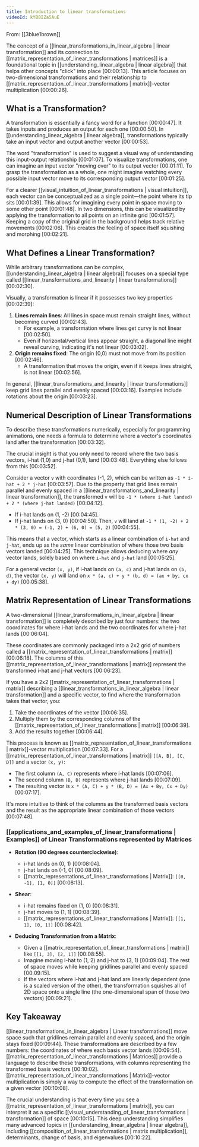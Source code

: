 ```yaml
---
title: Introduction to linear transformations
videoId: kYB8IZa5AuE
---
```


From: [[3blue1brown]] <br/> 

The concept of a [[linear_transformations_in_linear_algebra | linear transformation]] and its connection to [[matrix_representation_of_linear_transformations | matrices]] is a foundational topic in [[understanding_linear_algebra | linear algebra]] that helps other concepts "click" into place <a class="yt-timestamp" data-t="00:00:13">[00:00:13]</a>. This article focuses on two-dimensional transformations and their relationship to [[matrix_representation_of_linear_transformations | matrix]]-vector multiplication <a class="yt-timestamp" data-t="00:00:26">[00:00:26]</a>.

## What is a Transformation?

A transformation is essentially a fancy word for a function <a class="yt-timestamp" data-t="00:00:47">[00:00:47]</a>. It takes inputs and produces an output for each one <a class="yt-timestamp" data-t="00:00:50">[00:00:50]</a>. In [[understanding_linear_algebra | linear algebra]], transformations typically take an input vector and output another vector <a class="yt-timestamp" data-t="00:00:53">[00:00:53]</a>.

The word "transformation" is used to suggest a visual way of understanding this input-output relationship <a class="yt-timestamp" data-t="00:01:07">[00:01:07]</a>. To visualize transformations, one can imagine an input vector "moving over" to its output vector <a class="yt-timestamp" data-t="00:01:11">[00:01:11]</a>. To grasp the transformation as a whole, one might imagine watching every possible input vector move to its corresponding output vector <a class="yt-timestamp" data-t="00:01:25">[00:01:25]</a>.

For a clearer [[visual_intuition_of_linear_transformations | visual intuition]], each vector can be conceptualized as a single point—the point where its tip sits <a class="yt-timestamp" data-t="00:01:39">[00:01:39]</a>. This allows for imagining every point in space moving to some other point <a class="yt-timestamp" data-t="00:01:48">[00:01:48]</a>. In two dimensions, this can be visualized by applying the transformation to all points on an infinite grid <a class="yt-timestamp" data-t="00:01:57">[00:01:57]</a>. Keeping a copy of the original grid in the background helps track relative movements <a class="yt-timestamp" data-t="00:02:06">[00:02:06]</a>. This creates the feeling of space itself squishing and morphing <a class="yt-timestamp" data-t="00:02:21">[00:02:21]</a>.

## What Defines a Linear Transformation?

While arbitrary transformations can be complex, [[understanding_linear_algebra | linear algebra]] focuses on a special type called [[linear_transformations_and_linearity | linear transformations]] <a class="yt-timestamp" data-t="00:02:30">[00:02:30]</a>.

Visually, a transformation is linear if it possesses two key properties <a class="yt-timestamp" data-t="00:02:39">[00:02:39]</a>:
1.  **Lines remain lines**: All lines in space must remain straight lines, without becoming curved <a class="yt-timestamp" data-t="00:02:43">[00:02:43]</a>.
    *   For example, a transformation where lines get curvy is not linear <a class="yt-timestamp" data-t="00:02:50">[00:02:50]</a>.
    *   Even if horizontal/vertical lines appear straight, a diagonal line might reveal curving, indicating it's not linear <a class="yt-timestamp" data-t="00:03:02">[00:03:02]</a>.
2.  **Origin remains fixed**: The origin (0,0) must not move from its position <a class="yt-timestamp" data-t="00:02:46">[00:02:46]</a>.
    *   A transformation that moves the origin, even if it keeps lines straight, is not linear <a class="yt-timestamp" data-t="00:02:56">[00:02:56]</a>.

In general, [[linear_transformations_and_linearity | linear transformations]] keep grid lines parallel and evenly spaced <a class="yt-timestamp" data-t="00:03:16">[00:03:16]</a>. Examples include rotations about the origin <a class="yt-timestamp" data-t="00:03:23">[00:03:23]</a>.

## Numerical Description of Linear Transformations

To describe these transformations numerically, especially for programming animations, one needs a formula to determine where a vector's coordinates land after the transformation <a class="yt-timestamp" data-t="00:03:32">[00:03:32]</a>.

The crucial insight is that you only need to record where the two basis vectors, i-hat (1,0) and j-hat (0,1), land <a class="yt-timestamp" data-t="00:03:48">[00:03:48]</a>. Everything else follows from this <a class="yt-timestamp" data-t="00:03:52">[00:03:52]</a>.

Consider a vector `v` with coordinates (-1, 2), which can be written as `-1 * i-hat + 2 * j-hat` <a class="yt-timestamp" data-t="00:03:57">[00:03:57]</a>. Due to the property that grid lines remain parallel and evenly spaced in a [[linear_transformations_and_linearity | linear transformation]], the transformed `v` will be `-1 * (where i-hat landed) + 2 * (where j-hat landed)` <a class="yt-timestamp" data-t="00:04:12">[00:04:12]</a>.
*   If i-hat lands on (1, -2) <a class="yt-timestamp" data-t="00:04:45">[00:04:45]</a>.
*   If j-hat lands on (3, 0) <a class="yt-timestamp" data-t="00:04:50">[00:04:50]</a>.
Then, `v` will land at `-1 * (1, -2) + 2 * (3, 0) = (-1, 2) + (6, 0) = (5, 2)` <a class="yt-timestamp" data-t="00:04:55">[00:04:55]</a>.

This means that a vector, which starts as a linear combination of `i-hat` and `j-hat`, ends up as the *same* linear combination of where those two basis vectors landed <a class="yt-timestamp" data-t="00:04:25">[00:04:25]</a>. This technique allows deducing where *any* vector lands, solely based on where `i-hat` and `j-hat` land <a class="yt-timestamp" data-t="00:05:25">[00:05:25]</a>.

For a general vector `(x, y)`, if i-hat lands on `(a, c)` and j-hat lands on `(b, d)`, the vector `(x, y)` will land on `x * (a, c) + y * (b, d) = (ax + by, cx + dy)` <a class="yt-timestamp" data-t="00:05:38">[00:05:38]</a>.

## Matrix Representation of Linear Transformations

A two-dimensional [[linear_transformations_in_linear_algebra | linear transformation]] is completely described by just four numbers: the two coordinates for where i-hat lands and the two coordinates for where j-hat lands <a class="yt-timestamp" data-t="00:06:04">[00:06:04]</a>.

These coordinates are commonly packaged into a 2x2 grid of numbers called a [[matrix_representation_of_linear_transformations | matrix]] <a class="yt-timestamp" data-t="00:06:18">[00:06:18]</a>. The columns of this [[matrix_representation_of_linear_transformations | matrix]] represent the transformed i-hat and j-hat vectors <a class="yt-timestamp" data-t="00:06:23">[00:06:23]</a>.

If you have a 2x2 [[matrix_representation_of_linear_transformations | matrix]] describing a [[linear_transformations_in_linear_algebra | linear transformation]] and a specific vector, to find where the transformation takes that vector, you:
1.  Take the coordinates of the vector <a class="yt-timestamp" data-t="00:06:35">[00:06:35]</a>.
2.  Multiply them by the corresponding columns of the [[matrix_representation_of_linear_transformations | matrix]] <a class="yt-timestamp" data-t="00:06:39">[00:06:39]</a>.
3.  Add the results together <a class="yt-timestamp" data-t="00:06:44">[00:06:44]</a>.

This process is known as [[matrix_representation_of_linear_transformations | matrix]]-vector multiplication <a class="yt-timestamp" data-t="00:07:33">[00:07:33]</a>. For a [[matrix_representation_of_linear_transformations | matrix]] `[[A, B], [C, D]]` and a vector `(x, y)`:
*   The first column `(A, C)` represents where i-hat lands <a class="yt-timestamp" data-t="00:07:06">[00:07:06]</a>.
*   The second column `(B, D)` represents where j-hat lands <a class="yt-timestamp" data-t="00:07:09">[00:07:09]</a>.
*   The resulting vector is `x * (A, C) + y * (B, D) = (Ax + By, Cx + Dy)` <a class="yt-timestamp" data-t="00:07:17">[00:07:17]</a>.

It's more intuitive to think of the columns as the transformed basis vectors and the result as the appropriate linear combination of those vectors <a class="yt-timestamp" data-t="00:07:48">[00:07:48]</a>.

### [[applications_and_examples_of_linear_transformations | Examples]] of Linear Transformations represented by Matrices

*   **Rotation (90 degrees counterclockwise)**:
    *   i-hat lands on (0, 1) <a class="yt-timestamp" data-t="00:08:04">[00:08:04]</a>.
    *   j-hat lands on (-1, 0) <a class="yt-timestamp" data-t="00:08:09">[00:08:09]</a>.
    *   [[matrix_representations_of_linear_transformations | Matrix]]: `[[0, -1], [1, 0]]` <a class="yt-timestamp" data-t="00:08:13">[00:08:13]</a>.

*   **Shear**:
    *   i-hat remains fixed on (1, 0) <a class="yt-timestamp" data-t="00:08:31">[00:08:31]</a>.
    *   j-hat moves to (1, 1) <a class="yt-timestamp" data-t="00:08:39">[00:08:39]</a>.
    *   [[matrix_representations_of_linear_transformations | Matrix]]: `[[1, 1], [0, 1]]` <a class="yt-timestamp" data-t="00:08:42">[00:08:42]</a>.

*   **Deducing Transformation from a Matrix**:
    *   Given a [[matrix_representation_of_linear_transformations | matrix]] like `[[1, 3], [2, 1]]` <a class="yt-timestamp" data-t="00:08:55">[00:08:55]</a>.
    *   Imagine moving i-hat to (1, 2) and j-hat to (3, 1) <a class="yt-timestamp" data-t="00:09:04">[00:09:04]</a>. The rest of space moves while keeping gridlines parallel and evenly spaced <a class="yt-timestamp" data-t="00:09:15">[00:09:15]</a>.
    *   If the vectors where i-hat and j-hat land are linearly dependent (one is a scaled version of the other), the transformation squishes all of 2D space onto a single line (the one-dimensional span of those two vectors) <a class="yt-timestamp" data-t="00:09:21">[00:09:21]</a>.

## Key Takeaway

[[linear_transformations_in_linear_algebra | Linear transformations]] move space such that gridlines remain parallel and evenly spaced, and the origin stays fixed <a class="yt-timestamp" data-t="00:09:44">[00:09:44]</a>. These transformations are described by a few numbers: the coordinates of where each basis vector lands <a class="yt-timestamp" data-t="00:09:54">[00:09:54]</a>. [[matrix_representation_of_linear_transformations | Matrices]] provide a language to describe these transformations, with columns representing the transformed basis vectors <a class="yt-timestamp" data-t="00:10:02">[00:10:02]</a>. [[matrix_representation_of_linear_transformations | Matrix]]-vector multiplication is simply a way to compute the effect of the transformation on a given vector <a class="yt-timestamp" data-t="00:10:08">[00:10:08]</a>.

The crucial understanding is that every time you see a [[matrix_representation_of_linear_transformations | matrix]], you can interpret it as a specific [[visual_understanding_of_linear_transformations | transformation]] of space <a class="yt-timestamp" data-t="00:10:15">[00:10:15]</a>. This deep understanding simplifies many advanced topics in [[understanding_linear_algebra | linear algebra]], including [[composition_of_linear_transformations | matrix multiplication]], determinants, change of basis, and eigenvalues <a class="yt-timestamp" data-t="00:10:22">[00:10:22]</a>.